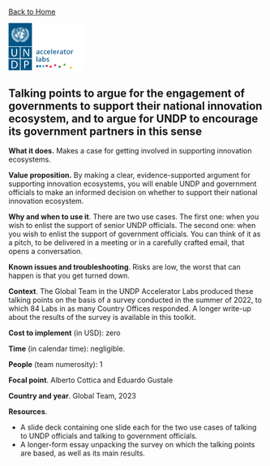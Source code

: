 [Back to Home](../../README.md)

<img src="../../public/imgs/UNDP_accelerator_labs_logo_vertical_color_RGB.png"  width="150" alt="undp_accelerator_labs_logo">


## Talking points to argue for the engagement of governments to support their national innovation ecosystem, and to argue for UNDP to encourage its government partners in this sense

**What it does.** Makes a case for getting involved in supporting innovation ecosystems.

**Value proposition.** By making a clear, evidence-supported argument for supporting innovation ecosystems, you will enable UNDP and government officials to make an informed decision on whether to support their national innovation ecosystem.

**Why and when to use it**. There are two use cases. The first one: when you wish to enlist the support of senior UNDP officials. The second one: when you wish to enlist the support of government officials. You can think of it as a pitch, to be delivered in a meeting or in a carefully crafted email, that opens a conversation.

**Known issues and troubleshooting**. Risks are low, the worst that can happen is that you get turned down.

**Context**. The Global Team in the UNDP Accelerator Labs produced these talking points on the basis of a survey conducted in the summer of 2022, to which 84 Labs in as many Country Offices responded. A longer write-up about the results of the survey is available in this toolkit.

**Cost to implement** (in USD): zero

**Time** (in calendar time): negligible.

**People** (team numerosity): 1

**Focal point**. Alberto Cottica and Eduardo Gustale

**Country and year**. Global Team, 2023

**Resources**.

- A slide deck containing one slide each for the two use cases of talking to UNDP officials and talking to government officials.
- A longer-form essay unpacking the survey on which the talking points are based, as well as its main results.

